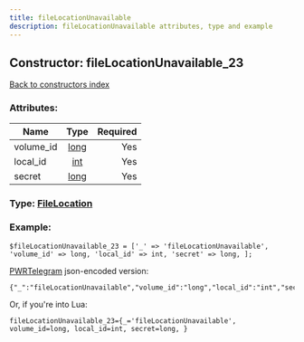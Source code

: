 ```yaml
---
title: fileLocationUnavailable
description: fileLocationUnavailable attributes, type and example
---
```

## Constructor: fileLocationUnavailable\_23  
[Back to constructors index](index.md)



### Attributes:

| Name     |    Type       | Required |
|----------|:-------------:|---------:|
|volume\_id|[long](../types/long.md) | Yes|
|local\_id|[int](../types/int.md) | Yes|
|secret|[long](../types/long.md) | Yes|



### Type: [FileLocation](../types/FileLocation.md)


### Example:

```
$fileLocationUnavailable_23 = ['_' => 'fileLocationUnavailable', 'volume_id' => long, 'local_id' => int, 'secret' => long, ];
```  

[PWRTelegram](https://pwrtelegram.xyz) json-encoded version:

```
{"_":"fileLocationUnavailable","volume_id":"long","local_id":"int","secret":"long"}
```


Or, if you're into Lua:  


```
fileLocationUnavailable_23={_='fileLocationUnavailable', volume_id=long, local_id=int, secret=long, }

```


